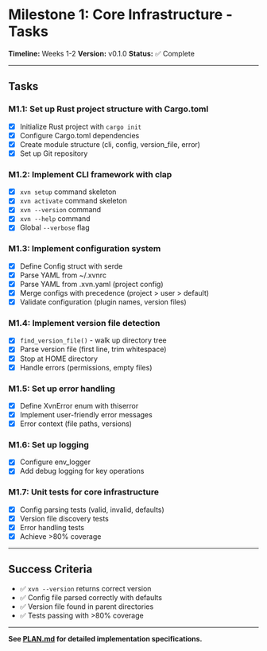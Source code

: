 # Milestone 1: Core Infrastructure - Tasks

**Timeline:** Weeks 1-2
**Version:** v0.1.0
**Status:** ✅ Complete

---

## Tasks

### M1.1: Set up Rust project structure with Cargo.toml
- [x] Initialize Rust project with `cargo init`
- [x] Configure Cargo.toml dependencies
- [x] Create module structure (cli, config, version_file, error)
- [x] Set up Git repository

### M1.2: Implement CLI framework with clap
- [x] `xvn setup` command skeleton
- [x] `xvn activate` command skeleton
- [x] `xvn --version` command
- [x] `xvn --help` command
- [x] Global `--verbose` flag

### M1.3: Implement configuration system
- [x] Define Config struct with serde
- [x] Parse YAML from ~/.xvnrc
- [x] Parse YAML from .xvn.yaml (project config)
- [x] Merge configs with precedence (project > user > default)
- [x] Validate configuration (plugin names, version files)

### M1.4: Implement version file detection
- [x] `find_version_file()` - walk up directory tree
- [x] Parse version file (first line, trim whitespace)
- [x] Stop at HOME directory
- [x] Handle errors (permissions, empty files)

### M1.5: Set up error handling
- [x] Define XvnError enum with thiserror
- [x] Implement user-friendly error messages
- [x] Error context (file paths, versions)

### M1.6: Set up logging
- [x] Configure env_logger
- [x] Add debug logging for key operations

### M1.7: Unit tests for core infrastructure
- [x] Config parsing tests (valid, invalid, defaults)
- [x] Version file discovery tests
- [x] Error handling tests
- [x] Achieve >80% coverage

---

## Success Criteria

- ✅ `xvn --version` returns correct version
- ✅ Config file parsed correctly with defaults
- ✅ Version file found in parent directories
- ✅ Tests passing with >80% coverage

---

**See [PLAN.md](./PLAN.md) for detailed implementation specifications.**
